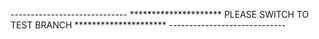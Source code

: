 -----------------------------  ********************* PLEASE SWITCH TO TEST BRANCH  *********************  ----------------------------- 
